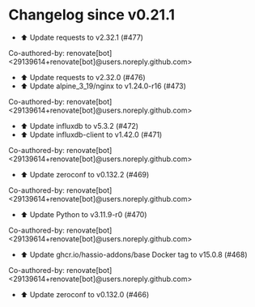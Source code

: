 # Changelog since v0.21.1
- ⬆️ Update requests to v2.32.1 (#477)

Co-authored-by: renovate[bot] <29139614+renovate[bot]@users.noreply.github.com> 
- ⬆️ Update requests to v2.32.0 (#476) 
- ⬆️ Update alpine_3_19/nginx to v1.24.0-r16 (#473)

Co-authored-by: renovate[bot] <29139614+renovate[bot]@users.noreply.github.com> 
- ⬆️ Update influxdb to v5.3.2 (#472) 
- ⬆️ Update influxdb-client to v1.42.0 (#471)

Co-authored-by: renovate[bot] <29139614+renovate[bot]@users.noreply.github.com> 
- ⬆️ Update zeroconf to v0.132.2 (#469)

Co-authored-by: renovate[bot] <29139614+renovate[bot]@users.noreply.github.com> 
- ⬆️ Update Python to v3.11.9-r0 (#470)

Co-authored-by: renovate[bot] <29139614+renovate[bot]@users.noreply.github.com> 
- ⬆️ Update ghcr.io/hassio-addons/base Docker tag to v15.0.8 (#468)

Co-authored-by: renovate[bot] <29139614+renovate[bot]@users.noreply.github.com> 
- ⬆️ Update zeroconf to v0.132.0 (#466) 
